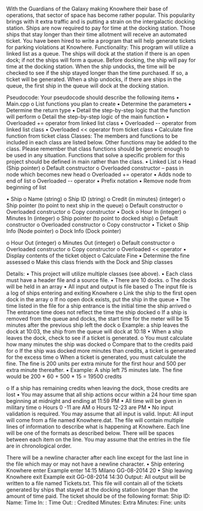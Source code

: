 With the Guardians of the Galaxy making Knowhere their base of operations, that sector of space has
become rather popular. This popularity brings with it extra traffic and is putting a strain on the intergalactic
docking station. Ships are now required to pay for time at the docking station. Those ships that stay longer than
their time allotment will receive an automated ticket. You have been hired to write a program that will help
generate tickets for parking violations at Knowhere.
Functionality: This program will utilize a linked list as a queue. The ships will dock at the station if there is an
open dock; if not the ships will form a queue. Before docking, the ship will pay for time at the docking station.
When the ship undocks, the time will be checked to see if the ship stayed longer than the time purchased. If so, a
ticket will be generated. When a ship undocks, if there are ships in the queue, the first ship in the queue will dock
at the docking station.

Pseudocode: Your pseudocode should describe the following items
• Main.cpp
o List functions you plan to create
▪ Determine the parameters
▪ Determine the return type
▪ Detail the step-by-step logic that the function will perform
o Detail the step-by-step logic of the main function
• Overloaded += operator from linked list class
• Overloaded -- operator from linked list class
• Overloaded << operator from ticket class
• Calculate fine function from ticket class
Classes: The members and functions to be included in each class are listed below. Other functions may be added
to the class. Please remember that class functions should be generic enough to be used in any situation.
Functions that solve a specific problem for this project should be defined in main rather than the class.
• Linked List
o Head (Ship pointer)
o Default constructor
o Overloaded constructor – pass in node which becomes new head
o Overloaded += operator
▪ Adds node to end of list
o Overloaded -- operator
▪ Prefix notation
▪ Remove node from beginning of list

• Ship
o Name (string)
o Ship ID (string)
o Credit (in minutes) (integer)
o Ship pointer (to point to next ship in the queue)
o Default constructor
o Overloaded constructor
o Copy constructor
• Dock
o Hour In (integer)
o Minutes In (integer)
o Ship pointer (to point to docked ship)
o Default constructor
o Overloaded constructor
o Copy constructor
• Ticket
o Ship Info (Node pointer)
o Dock Info (Dock pointer)

o Hour Out (integer)
o Minutes Out (integer)
o Default constructor
o Overloaded constructor
o Copy constructor
o Overloaded << operator
▪ Display contents of the ticket object
o Calculate Fine
▪ Determine the fine assessed
o Make this class friends with the Dock and Ship classes

Details:
• This project will utilize multiple classes (see above).
• Each class must have a header file and a source file.
• There are 10 docks.
o The docks will be held in an array
• All input and output is file based
o The input file is a log of ships entering and exiting Knowhere
o Link the ship to the first open dock in the array
o If no open dock exists, put the ship in the queue
• The time listed in the file for a ship entrance is the initial time the ship arrived
o The entrance time does not reflect the time the ship docked
o If a ship is removed from the queue and docks, the start time for the meter will be 15 minutes
after the previous ship left the dock
o Example: a ship leaves the dock at 10:03, the ship from the queue will dock at 10:18
• When a ship leaves the dock, check to see if a ticket is generated.
o You must calculate how many minutes the ship was docked
o Compare that to the credits paid for
o If the ship was docked more minutes than credits, a ticket is generated for the excess time
o When a ticket is generated, you must calculate the fine. The fine is 200 units per extra minute for
the first hour and 500 per extra minute thereafter.
▪ Example: A ship left 75 minutes late. The fine would be 200 * 60 + 500 * 15 = 19500
credits

o If a ship has remaining credits when leaving the dock, those credits are lost
• You may assume that all ship actions occur within a 24 hour time span beginning at midnight and ending
at 11:59 PM
• All time will be given in military time
o Hours 0 -11 are AM
o Hours 12-23 are PM
• No input validation is required. You may assume that all input is valid.
Input: All input will come from a file named Knowhere.dat. The file will contain multiple lines of information
to describe what is happening at Knowhere. Each line will be one of the formats as described below. There will
be spaces between each item on the line. You may assume that the entries in the file are in chronological order.

There will be a newline character after each line except for the last line in the file which may or may not have a
newline character.
• Ship entering Knowhere
enter <time in> <ship name> <ship ID> <paid time>
Example
enter 14:15 Milano GG-08-2014 20
• Ship leaving Knowhere
exit <ship ID> <time out>
Example
exit GG-08-2014 14:30
Output: All output will be written to a file named Tickets.txt. This file will contain all of the tickets
generated by ships that stayed at the docking station longer than the amount of time paid. The ticket should be
of the following format:
Ship ID: <Ship ID>
Name: <Ship Name>
Time In: <Hour In>:<Minutes In>
Time Out: <Hour Out>:<Minutes Out>
Credited Minutes: <Credit>
Extra Minutes: <Minutes Over>
Fine: <fine> units
<blank line>
